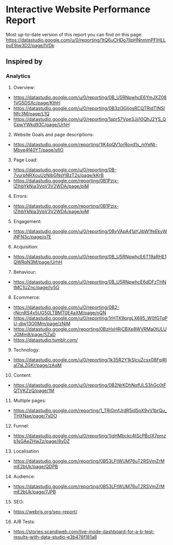 # Interactive Website Performance Report
Most up-to-date version of this report you can find on this page:
https://datastudio.google.com/u/0/reporting/1tQ6uCHDo7lIpHNnmmPFlHLLpuE9iw3D2/page/IVDk

## Inspired by

### Analytics

1. Overview:

- https://datastudio.google.com/u/0/reporting/0B_U5RNpwhcE6YmJXZ081VG5DSXc/page/KthH
- https://datastudio.google.com/u/0/reporting/0B3zl3GIjosRCQTRjdTlNSlNfc3M/page/L1Q
- https://datastudio.google.com/u/0/reporting/1apr57Vpe3Jjj10QhJ2YS_QCpwYWkd93C/page/UrhH

2. Website Goals and page descriptions:

- https://datastudio.google.com/reporting/1lK4qQV1orRoyd1s_mYeNt-Mbye4f40YT/page/sfjO

3. Page Load:

- https://datastudio.google.com/u/0/reporting/0B-7yurpNRXouUzNibGNsYlBzT2s/page/kKrB
- https://datastudio.google.com/reporting/0B1Pzjx-lZIhbYkNia3VqV3V2WDA/page/pjM

4. Errors: 

- https://datastudio.google.com/reporting/0B1Pzjx-lZIhbYkNia3VqV3V2WDA/page/pjM

5. Engagement:

- https://datastudio.google.com/u/0/reporting/0ByVApA41aYJibW1feEkyWjNFN3c/page/q7E

6. Acquisition:

- https://datastudio.google.com/u/0/reporting/0B_U5RNpwhcE6T19aRHE1QWRqN3M/page/UrhH

7. Behaviour:

- https://datastudio.google.com/u/0/reporting/0B_U5RNpwhcE6dDFzTHNtMC1UZnc/page/ly5G

8. Ecommerce:

- https://datastudio.google.com/u/0/reporting/0B2-rNcnRS4x5UG50LTBMT0E4aXM/page/nQN
- https://datastudio.google.com/u/0/reporting/1rHTK9qrgLX695_W0fGTqPU-djw13O0Mm/page/zNjM
- https://datastudio.google.com/reporting/0BzHxHRjCBXe8WVRMa0tULUJGMm8/page/SZaD
- https://datastudio.tumblr.com/

9. Technology:

- https://datastudio.google.com/u/0/reporting/1k35R2Y1kSlcuZcsx08FqiRlaI7aLZGKr/page/zAqM

10. Content:

- https://datastudio.google.com/u/0/reporting/0B2NrKDhNqfULS3hGc0tFQTVKZzQ/page/1M

11. Multiple pages:

- https://datastudio.google.com/reporting/1_TRiGmfJrdR5jdSoX9vV1brQu_THXNae/page/7xDO

12. Funnel:

- https://datastudio.google.com/u/0/reporting/1igHMbckc4tScPBcIX7pmzb1sGAeZHwZz/page/8yDZ

13. Localisation 

- https://datastudio.google.com/reporting/0B53LFtWUM76uT2RSVmZrMmE2bUk/page/QDPB

14. Audience:

- https://datastudio.google.com/reporting/0B53LFtWUM76uT2RSVmZrMmE2bUk/page/7JPB

15. SEO:

- https://webris.org/seo-report/

16. A/B Tests:

- https://stories.scandiweb.com/live-mode-dashboard-for-a-b-test-results-with-data-studio-e3b476f181a8
